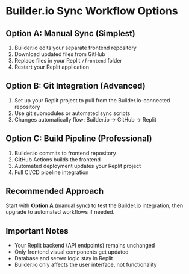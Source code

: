 # Builder.io Sync Workflow Options

## Option A: Manual Sync (Simplest)
1. Builder.io edits your separate frontend repository
2. Download updated files from GitHub
3. Replace files in your Replit `/frontend` folder
4. Restart your Replit application

## Option B: Git Integration (Advanced)
1. Set up your Replit project to pull from the Builder.io-connected repository
2. Use git submodules or automated sync scripts
3. Changes automatically flow: Builder.io → GitHub → Replit

## Option C: Build Pipeline (Professional)
1. Builder.io commits to frontend repository
2. GitHub Actions builds the frontend
3. Automated deployment updates your Replit project
4. Full CI/CD pipeline integration

## Recommended Approach
Start with **Option A** (manual sync) to test the Builder.io integration, then upgrade to automated workflows if needed.

## Important Notes
- Your Replit backend (API endpoints) remains unchanged
- Only frontend visual components get updated
- Database and server logic stay in Replit
- Builder.io only affects the user interface, not functionality